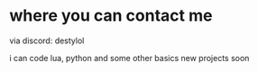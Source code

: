 # where you can contact me

via discord: destylol

i can code lua, python and some other basics
new projects soon
